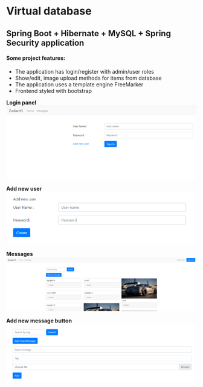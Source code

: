 # Virtual database
## Spring Boot + Hibernate + MySQL + Spring Security application

#### Some project features:
- The application has login/register with admin/user roles
- Show/edit, image upload methods for items from database
- The application uses a template engine FreeMarker
- Frontend styled with bootstrap 

**Login panel**
![loginPanel.png](loginPanel.png)

**Add new user**
![addNewUser.png](addNewUser.png)

**Messages**
![messages.png](messages.png)

**Add new message button**
![addNewMessage.png](addNewMessage.png)
